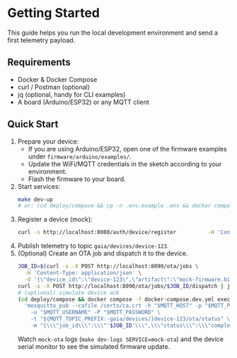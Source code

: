 # Getting Started

This guide helps you run the local development environment and send a first telemetry payload.

## Requirements
- Docker & Docker Compose
- curl / Postman (optional)
- jq (optional, handy for CLI examples)
- A board (Arduino/ESP32) or any MQTT client

## Quick Start
1. Prepare your device:
   - If you are using Arduino/ESP32, open one of the firmware examples under `firmware/arduino/examples/`.
   - Update the WiFi/MQTT credentials in the sketch according to your environment.
   - Flash the firmware to your board.
2. Start services:
   ```bash
   make dev-up
   # or: (cd deploy/compose && cp -n .env.example .env && docker compose up --build -d)
   ```
3. Register a device (mock):
   ```bash
   curl -s http://localhost:8080/auth/device/register          -H 'Content-Type: application/json'          -d '{"device_id":"device-123","pre_shared_secret":"abc123"}' | jq
   ```
4. Publish telemetry to topic `gaia/devices/device-123`.
5. (Optional) Create an OTA job and dispatch it to the device.
   ```bash
   JOB_ID=$(curl -s -X POST http://localhost:8090/ota/jobs \
     -H 'Content-Type: application/json' \
     -d '{\"device_id\":\"device-123\",\"artifact\":\"mock-firmware.bin\",\"version\":\"1.0.1\"}' | jq -r '.id')
   curl -s -X POST http://localhost:8090/ota/jobs/$JOB_ID/dispatch | jq
   # (optional) simulate device ack
   (cd deploy/compose && docker compose -f docker-compose.dev.yml exec mqtt sh -lc \
     'mosquitto_pub --cafile /certs/ca.crt -h "$MQTT_HOST" -p "$MQTT_PORT" \
       -u "$MQTT_USERNAME" -P "$MQTT_PASSWORD" \
       -t "${MQTT_TOPIC_PREFIX:-gaia/devices/}device-123/ota/status" \
       -m "{\\\"job_id\\\":\\\"'$JOB_ID'\\\",\\\"status\\\":\\\"completed\\\",\\\"message\\\":\\\"manual ack\\\"}"')
   ```
   Watch `mock-ota` logs (`make dev-logs SERVICE=mock-ota`) and the device serial monitor to see the simulated firmware update.
